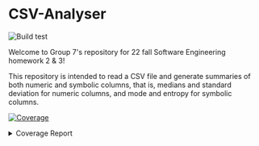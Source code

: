 # CSV-Analyser

![Build test](https://img.shields.io/github/workflow/status/yzhu27/CSVAnalyser/Update%20Coverage%20on%20Readme)

Welcome to Group 7's repository for 22 fall Software Engineering homework 2 & 3!

This repository is intended to read a CSV file and generate summaries of both numeric and symbolic columns, that is, medians and standard deviation for numeric columns, and mode and entropy for symbolic columns.

<!-- Pytest Coverage Comment:Begin -->
<a href="https://github.com/yzhu27/CSVAnalyser/blob/main/README.md"><img alt="Coverage" src="https://img.shields.io/badge/Coverage-90%25-brightgreen.svg" /></a><br/><details><summary>Coverage Report </summary><table><tr><th>File</th><th>Stmts</th><th>Miss</th><th>Cover</th><th>Missing</th></tr><tbody><tr><td colspan="5"><b>src</b></td></tr><tr><td>&nbsp; &nbsp;<a href="https://github.com/yzhu27/CSVAnalyser/blob/main/src/Cols.py">Cols.py</a></td><td>20</td><td>1</td><td>1</td><td><a href="https://github.com/yzhu27/CSVAnalyser/blob/main/src/Cols.py#L 95%"> 95%</a></td></tr><tr><td>&nbsp; &nbsp;<a href="https://github.com/yzhu27/CSVAnalyser/blob/main/src/Data.py">Data.py</a></td><td>30</td><td>2</td><td>2</td><td><a href="https://github.com/yzhu27/CSVAnalyser/blob/main/src/Data.py#L 93%"> 93%</a></td></tr><tr><td>&nbsp; &nbsp;<a href="https://github.com/yzhu27/CSVAnalyser/blob/main/src/Num.py">Num.py</a></td><td>53</td><td>0</td><td>100%</td><td>&nbsp;</td></tr><tr><td>&nbsp; &nbsp;<a href="https://github.com/yzhu27/CSVAnalyser/blob/main/src/Row.py">Row.py</a></td><td>6</td><td>0</td><td>100%</td><td>&nbsp;</td></tr><tr><td>&nbsp; &nbsp;<a href="https://github.com/yzhu27/CSVAnalyser/blob/main/src/Sym.py">Sym.py</a></td><td>27</td><td>0</td><td>100%</td><td>&nbsp;</td></tr><tr><td>&nbsp; &nbsp;<a href="https://github.com/yzhu27/CSVAnalyser/blob/main/src/__init__.py">__init__.py</a></td><td>0</td><td>0</td><td>100%</td><td>&nbsp;</td></tr><tr><td>&nbsp; &nbsp;<a href="https://github.com/yzhu27/CSVAnalyser/blob/main/src/csv.py">csv.py</a></td><td>12</td><td>0</td><td>100%</td><td>&nbsp;</td></tr><tr><td>&nbsp; &nbsp;<a href="https://github.com/yzhu27/CSVAnalyser/blob/main/src/the.py">the.py</a></td><td>13</td><td>0</td><td>100%</td><td>&nbsp;</td></tr><tr><td>&nbsp; &nbsp;<a href="https://github.com/yzhu27/CSVAnalyser/blob/main/src/utils.py">utils.py</a></td><td>53</td><td>19</td><td>19</td><td><a href="https://github.com/yzhu27/CSVAnalyser/blob/main/src/utils.py#L 64%"> 64%</a></td></tr><tr><td><b>TOTAL</b></td><td><b>214</b></td><td><b>22</b></td><td><b>90%</b></td><td>&nbsp;</td></tr></tbody></table></details>
<!-- Pytest Coverage Comment:End -->
